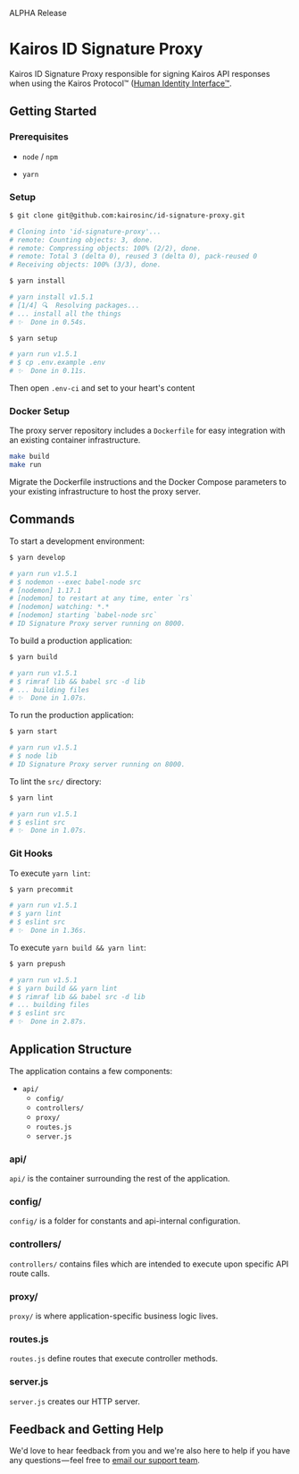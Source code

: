 ALPHA Release

# Kairos ID Signature Proxy

Kairos ID Signature Proxy responsible for signing Kairos API responses when using the Kairos Protocol™ ([Human Identity Interface™](https://github.com/kairosinc/id-wallet/tree/master/contracts/HumanIdentity/README.md). 

## Getting Started

### Prerequisites

* `node` / `npm`

* `yarn`

### Setup

```sh
$ git clone git@github.com:kairosinc/id-signature-proxy.git

# Cloning into 'id-signature-proxy'...
# remote: Counting objects: 3, done.
# remote: Compressing objects: 100% (2/2), done.
# remote: Total 3 (delta 0), reused 3 (delta 0), pack-reused 0
# Receiving objects: 100% (3/3), done.
```

```sh
$ yarn install

# yarn install v1.5.1
# [1/4] 🔍  Resolving packages...
# ... install all the things
# ✨  Done in 0.54s.
```

```sh
$ yarn setup

# yarn run v1.5.1
# $ cp .env.example .env
# ✨  Done in 0.11s.
```

Then open `.env-ci` and set to your heart's content

### Docker Setup

The proxy server repository includes a `Dockerfile` for easy integration
with an existing container infrastructure.

```sh
make build
make run
```

Migrate the Dockerfile instructions and the Docker Compose parameters to your existing
infrastructure to host the proxy server.

## Commands

To start a development environment:

```sh
$ yarn develop

# yarn run v1.5.1
# $ nodemon --exec babel-node src
# [nodemon] 1.17.1
# [nodemon] to restart at any time, enter `rs`
# [nodemon] watching: *.*
# [nodemon] starting `babel-node src`
# ID Signature Proxy server running on 8000.
```

To build a production application:

```sh
$ yarn build

# yarn run v1.5.1
# $ rimraf lib && babel src -d lib
# ... building files
# ✨  Done in 1.07s.
```

To run the production application:

```sh
$ yarn start

# yarn run v1.5.1
# $ node lib
# ID Signature Proxy server running on 8000.
```

To lint the `src/` directory:

```sh
$ yarn lint

# yarn run v1.5.1
# $ eslint src
# ✨  Done in 1.07s.
```

### Git Hooks

To execute `yarn lint`:

```sh
$ yarn precommit

# yarn run v1.5.1
# $ yarn lint
# $ eslint src
# ✨  Done in 1.36s.
```

To execute `yarn build && yarn lint`:

```sh
$ yarn prepush

# yarn run v1.5.1
# $ yarn build && yarn lint
# $ rimraf lib && babel src -d lib
# ... building files
# $ eslint src
# ✨  Done in 2.87s.
```

## Application Structure

The application contains a few components:

* `api/`
  * `config/`
  * `controllers/`
  * `proxy/`
  * `routes.js`
  * `server.js`

### api/

`api/` is the container surrounding the rest of the application.

### config/

`config/` is a folder for constants and api-internal configuration.

### controllers/

`controllers/` contains files which are intended to execute upon specific API route calls.

### proxy/

`proxy/` is where application-specific business logic lives.

### routes.js

`routes.js` define routes that execute controller methods.

### server.js

`server.js` creates our HTTP server.


## Feedback and Getting Help

We'd love to hear feedback from you and we're also here to help if you have any questions — feel free to [email our support team](mailto:support@kairos.com).

